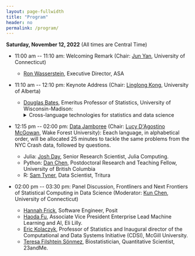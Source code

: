 ```yaml
---
layout: page-fullwidth
title: "Program"
header: no
permalink: /program/
---
```



**Saturday, November 12, 2022** (All times are Central Time)

+ 11:00 am -- 11:10 am: Welcoming Remark (Chair: [Jun
  Yan](https://statistics.uconn.edu/person/jun-yan/), University of Connecticut)
  - [Ron Wasserstein](https://www.amstat.org/about-asa/ronald-l-wasserstein),
    Executive Director, ASA
+ 11:10 am -- 12:10 pm: Keynote Address (Chair: [Linglong
  Kong](https://sites.ualberta.ca/~lkong/), University of Alberta)
  - [Douglas Bates](https://scholar.google.com/citations?user=z3KmA0sAAAAJ&hl=en), Emeritus
  Professor of Statistics, University of Wisconsin-Madison:
    <details>
	<summary>Cross-language technologies for statistics and data science</summary>    
	To some extent, statisticians and data scientists currently suffer from an
    "embarrassment of riches"  in that there are many high-quality, open-source
    tools written in R, Python, Julia and other languages available for our
    work.  However, having so many tools available in different languages
    creates the burden of needing to gain familiarity with many languages and
    packages - a not-inconsiderable task.  This makes finding and learning about
    cross-language technologies particularly valuable.  I will discuss three
    such tools that I have used with R, Python and Julia and that make the
    transition between languages much easier.  The first is the <a href =
    "https://arrow.apache.org">Arrow storage format</a>, which can be considered
    as a language-neutral format for storing and easily reading column-oriented
    tabular data.  (Think of it as a language-neutral binary storage format for
    data frames.) Another is <a href = "https://quarto.org">Quarto</a>, which
    can be considered as a "next-generation RMarkdown" format and processor for
    literate programming.  Those currently using knitr/RMarkdown can transition,
    more-or-less effortlessly, to Quarto and those who currently use Python or
    Julia now have an RMarkdown for their environment.  (Quarto uses <a href =
    "https://jupyter.org">Jupyter</a>, another cross-language technology, for
    evaluation of Julia and Python code blocks).  Finally the VS Code editor
    provides editing and code evaluation for the data science languages I
    mentioned, and for Jupyter notebooks, and for several other languages and
    data formats.  By gaining familiarity with these tools a data scientist can
    make the transition between analysis languages less traumatic.
	</details>	
 
+ 12:15 pm -- 02:00 pm: [Data Jamboree](../jamboree/)
  (Chair: [Lucy D'Agostino McGowan](https://www.lucymcgowan.com/about/), Wake Forest University): 
  Eeach language, in alphabetical order, will be allocated 25 
  minutes to tackle the same problems from the NYC Crash data, followed by
  questions.
    - Julia:  [Josh Day](https://heyjoshday.com), Senior Research Scientist, Julia Computing.
    - Python: [Dan Chen](https://daniel.rbind.io/), Postdoctoral Research and Teaching Fellow, University of British Columbia
    - R:  [Sam Tyner](https://sctyner.me), Data Scientist, Tritura

+ 02:00 pm -- 03:30 pm: Panel Discussion, Frontliners and Next Frontiers of Statistical
  Computing in Data Science (Moderator: [Kun Chen](https://kun-chen.uconn.edu),
  University of Connecticut)
    - [Hannah Frick](https://www.linkedin.com/in/hannah-frick), Software
      Engineer, Posit
    - [Haoda Fu](https://www.linkedin.com/in/haoda-fu-17a5256/), 
      Associate Vice President Enterprise Lead Machine Learning and AI, Eli Lilly.
    - [Eric Kolaczyk](https://sites.bu.edu/kolaczyk), Professor of Statistics and
      Inaugural director of the Computational and Data Systems Initiative
      (CDSI), McGill University. 
    - [Teresa Filshtein Sönmez](https://www.linkedin.com/in/teresa-filshtein-sönmez-80145920),
      Biostatistician, Quantitative Scientist, 23andMe.
